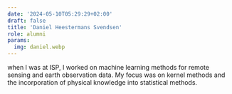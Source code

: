 ```yaml
---
date: '2024-05-10T05:29:29+02:00'
draft: false
title: 'Daniel Heestermans Svendsen'
role: alumni
params:
  img: daniel.webp
---
```


when I was at ISP, I worked on machine learning methods for remote sensing and earth observation data. My focus was on kernel methods and the incorporation of physical knowledge into statistical methods.
